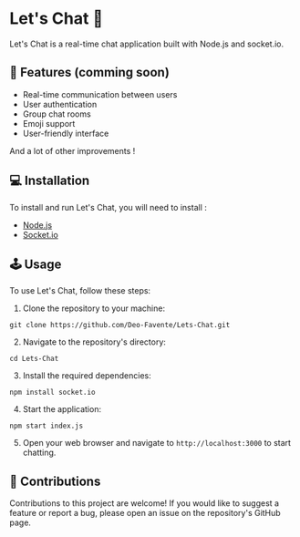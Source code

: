 # Let's Chat 💬

Let's Chat is a real-time chat application built with Node.js and socket.io.

## 🚀 Features (comming soon)
- Real-time communication between users
- User authentication
- Group chat rooms
- Emoji support
- User-friendly interface

And a lot of other improvements !

## 💻 Installation
To install and run Let's Chat, you will need to install : 
- [Node.js](https://nodejs.org/en/download/)
- [Socket.io](https://socket.io/docs/v3/server-installation/)

## 🕹️ Usage
To use Let's Chat, follow these steps:
1. Clone the repository to your machine:
```
git clone https://github.com/Deo-Favente/Lets-Chat.git
```
2. Navigate to the repository's directory:
```
cd Lets-Chat
```
3. Install the required dependencies:
```
npm install socket.io
```
4. Start the application:
```
npm start index.js
```
5. Open your web browser and navigate to `http://localhost:3000` to start chatting.

## 🤝 Contributions
Contributions to this project are welcome! If you would like to suggest a feature or report a bug, please open an issue on the repository's GitHub page. 
